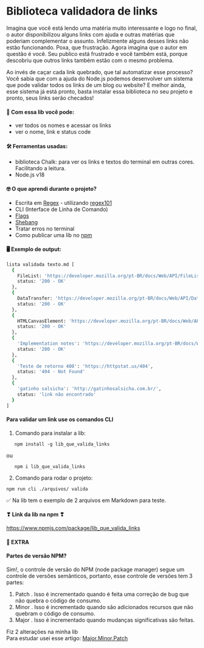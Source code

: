 # Biblioteca validadora de links

Imagina que você está lendo uma matéria muito interessante e logo no final, o autor disponibilizou alguns links com ajuda e outras matérias que poderiam complementar o assunto.
Infelizmente alguns desses links não estão funcionando. Poxa, que frustração.
Agora imagina que o autor em questão é você. Seu publico está frustrado e você também está, porque descobriu que outros links também estão com o mesmo problema.

Ao invés de caçar cada link quebrado, que tal automatizar esse processo?
Você sabia que com a ajuda do Node.js podemos desenvolver um sistema que pode validar todos os links de um blog ou website? E melhor ainda, esse sistema já está pronto, basta instalar essa biblioteca no seu projeto e pronto, seus links serão checados!

#### 📌 Com essa lib você pode:

- ver todos os nomes e acessar os links
- ver o nome, link e status code

#### 🛠️ Ferramentas usadas:

- biblioteca Chalk: para ver os links e textos do terminal em outras cores. Facilitando a leitura.
- Node.js v18

#### 🤓 O que aprendi durante o projeto?

- Escrita em [Regex](https://www.mundojs.com.br/2018/06/14/como-usar-o-regex-no-javascript/) - utilizando [regex101](https://regex101.com/)
- CLI (Interface de Linha de Comando)
- [Flags](https://docs.npmjs.com/cli/v7/commands/npm-run-script#description)
- [Shebang](https://meleu.sh/shebang/)
- Tratar erros no terminal
- Como publicar uma lib no [npm](https://www.npmjs.com/)

#### 🖥 Exemplo de output:

```bash
lista validada texto.md [
  {
    FileList: 'https://developer.mozilla.org/pt-BR/docs/Web/API/FileList',
    status: '200 - OK'
  },
  {
    DataTransfer: 'https://developer.mozilla.org/pt-BR/docs/Web/API/DataTransfer',
    status: '200 - OK'
  },
  {
    HTMLCanvasElement: 'https://developer.mozilla.org/pt-BR/docs/Web/API/HTMLCanvasElement',
    status: '200 - OK'
  },
  {
    'Implementation notes': 'https://developer.mozilla.org/pt-BR/docs/Web/API/File#implementation_notes',
    status: '200 - OK'
  },
  {
    'Teste de retorno 400': 'https://httpstat.us/404',
    status: '404 - Not Found'
  },
  {
    'gatinho salsicha': 'http://gatinhosalsicha.com.br/',
    status: 'link não encontrado'
  }
]
```

#### Para validar um link use os comandos CLI

1. Comando para instalar a lib:

```
   npm install -g lib_que_valida_links
```

ou

```
   npm i lib_que_valida_links
```

2. Comando para rodar o projeto:

```
npm run cli ./arquivos/ valida
```

✅ Na lib tem o exemplo de 2 arquivos em Markdown para teste.

#### ❣ Link da lib na npm ❣

https://www.npmjs.com/package/lib_que_valida_links

#### 🍓 EXTRA

#### Partes de versão NPM?

Sim!, o controle de versão do NPM (node package manager) segue um controle de versões semânticos, portanto, esse controle de versões tem 3 partes:

1. Patch . Isso é incrementado quando é feita uma correção de bug que não quebra o código de consumo.
2. Minor . Isso é incrementado quando são adicionados recursos que não quebram o código de consumo.
3. Major . Isso é incrementado quando mudanças significativas são feitas.

Fiz 2 alterações na minha lib</br>
Para estudar usei esse artigo: [Major.Minor.Patch](https://medium.com/fiverr-engineering/major-minor-patch-a5298e2e1798)

